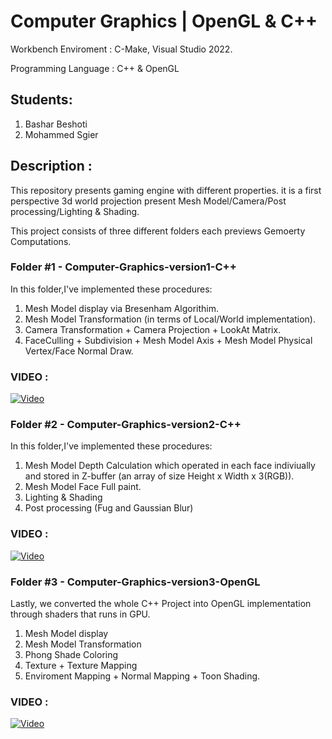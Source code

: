 
# Computer Graphics | OpenGL & C++

Workbench Enviroment : C-Make, Visual Studio 2022.

Programming Language : C++ & OpenGL

## Students:
1. Bashar Beshoti 
2. Mohammed Sgier

## Description :
This repository presents gaming engine with different properties. it is a first perspective 3d world projection present Mesh Model/Camera/Post processing/Lighting & Shading.

This project consists of three different folders each previews Gemoerty Computations.

### Folder #1 - Computer-Graphics-version1-C++
In this folder,I've implemented these procedures:
1. Mesh Model display via Bresenham Algorithim.
2. Mesh Model Transformation (in terms of Local/World implementation).
3. Camera Transformation + Camera Projection + LookAt Matrix.
4. FaceCulling + Subdivision + Mesh Model Axis + Mesh Model Physical Vertex/Face Normal Draw.

### VIDEO :
[![Video](https://img.youtube.com/vi/0vET6tWKGJc/0.jpg)](https://www.youtube.com/watch?v=0vET6tWKGJc)


### Folder #2 - Computer-Graphics-version2-C++
In this folder,I've implemented these procedures:
1. Mesh Model Depth Calculation which operated in each face indiviually and stored in Z-buffer (an array of size Height x Width x 3(RGB)).
2. Mesh Model Face Full paint.
3. Lighting & Shading
4. Post processing (Fug and Gaussian Blur)

### VIDEO :
[![Video](https://img.youtube.com/vi/fQ9wnf7RXsU/0.jpg)](https://www.youtube.com/watch?v=fQ9wnf7RXsU)


### Folder #3 - Computer-Graphics-version3-OpenGL
Lastly, we converted the whole C++ Project into OpenGL implementation through shaders that runs in GPU.
1. Mesh Model display 
2. Mesh Model Transformation
3. Phong Shade Coloring
4. Texture + Texture Mapping
5. Enviroment Mapping + Normal Mapping + Toon Shading.

### VIDEO :
[![Video](https://img.youtube.com/vi/rK9Bxtf3mWE/0.jpg)](https://www.youtube.com/watch?v=rK9Bxtf3mWE)
